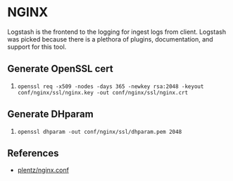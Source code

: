 # NGINX
Logstash is the frontend to the logging for ingest logs from client. Logstash was picked because there is a plethora of plugins, documentation, and support for this tool.

## Generate OpenSSL cert
1. `openssl req -x509 -nodes -days 365 -newkey rsa:2048 -keyout conf/nginx/ssl/nginx.key -out conf/nginx/ssl/nginx.crt`

## Generate DHparam
1. `openssl dhparam -out conf/nginx/ssl/dhparam.pem 2048`

## References
* [plentz/nginx.conf](https://gist.github.com/plentz/6737338)
